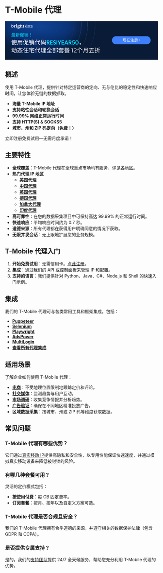 # T-Mobile 代理

[![Promo](https://github.com/bright-cn/Rotating-Residential-Proxies/raw/main/50%25%20off%20promo%20(1).png)](https://www.bright.cn/solutions/t-mobile-proxy)

## 概述
使用 T-Mobile 代理，提供针对特定运营商的定向、无与伦比的稳定性和快速响应时间，让您体验无缝的数据抓取。
* **海量 T-Mobile IP 地址**
* **支持粘性会话和轮换会话**
* **99.99% 网络正常运行时间**
* **支持 HTTP(S) & SOCKS5**
* **城市、州和 ZIP 码定向（免费！）**

立即注册免费试用—无需月度承诺！

## 主要特性
* **全球覆盖**：T-Mobile 代理在全球重点市场均有服务，详见[各地区](https://www.bright.cn/locations)。
* **热门代理 IP 地区**
  * [**美国代理**](https://www.bright.cn/locations/united-states)
  * [**中国代理**](https://www.bright.cn/locations/cn)
  * [**英国代理**](https://www.bright.cn/locations/gb)
  * [**德国代理**](https://www.bright.cn/locations/de)
  * [**加拿大代理**](https://www.bright.cn/locations/ca)
  * [**印度代理**](https://www.bright.cn/locations/in)
* **高可靠性**：在您的数据采集项目中可保持高达 99.99% 的正常运行时间。
* **快速响应**：平均响应时间约为 0.7 秒。
* **道德来源**：所有代理都在获得用户明确同意的情况下获取。
* **无限并发会话**：无上限地扩展您的业务规模。

## T-Mobile 代理入门
1. **开始免费试用**：无需信用卡。[点此注册](https://www.bright.cn/)。
2. **集成**：通过我们的 API 或控制面板来管理 IP 和配置。
3. **支持的语言**：我们提供针对 Python、Java、C#、Node.js 和 Shell 的快速入门示例。

## 集成
我们的 T-Mobile 代理可与各类常用工具和框架集成，包括：
- [**Puppeteer**](https://www.bright.cn/integration/puppeteer)
- [**Selenium**](https://www.bright.cn/integration/selenium)
- [**Playwright**](https://www.bright.cn/integration/playwright)
- [**AdsPower**](https://www.bright.cn/integration/adspower)
- [**MultiLogin**](https://www.bright.cn/integration/multilogin)
- [**查看所有代理集成**](https://www.bright.cn/integration)

## 适用场景
了解企业如何使用 T-Mobile 代理：
* [**电商**](https://www.bright.cn/use-cases/ecommerce)：不受地理位置限制地跟踪定价和评论。
* [**社交媒体**](https://www.bright.cn/use-cases/social-media-for-marketing)：监测趋势与用户互动。
* [**市场调研**](https://www.bright.cn/use-cases/market-research)：收集竞争情报并分析趋势。
* [**广告验证**](https://www.bright.cn/use-cases/adtech)：确保在不同地区精准投放广告。
* **区域数据采集**：按城市、州或 ZIP 码等维度获取数据。

## 常见问题

### T-Mobile 代理有哪些优势？
它们通过[真实移动 IP](https://www.bright.cn/proxy-types/mobile-proxies)提供高隐私和安全性，以专用性能保证快速速度，并通过模拟真实移动设备来降低被封锁的风险。

### 有哪几种套餐可用？
灵活的定价模式包括：
* **按使用付费**：每 GB 固定费率。
* **订阅套餐**：按月、按年以及自定义方案可选。

### T-Mobile 代理是否合规且安全？
我们的 T-Mobile 代理拥有合乎道德的来源，并遵守相关的数据保护法律（包含 GDPR 和 CCPA）。

### 是否提供专属支持？
是的，我们的[支持团队](https://www.bright.cn/contact)提供 24/7 全天候服务，帮助您充分利用 T-Mobile 代理的优势。
